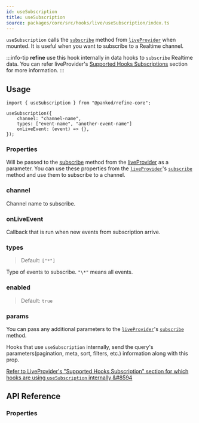 ```yaml
---
id: useSubscription
title: useSubscription
source: packages/core/src/hooks/live/useSubscription/index.ts
---
```


`useSubscription` calls the [`subscribe`][live-provider-subscribe] method from [`liveProvider`][live-provider] when mounted. It is useful when you want to subscribe to a Realtime channel.

:::info-tip
**refine** use this hook internally in data hooks to `subscribe` Realtime data. You can refer liveProvider's [Supported Hooks Subscriptions][supported-hooks-subscription] section for more information.
:::

## Usage

```tsx
import { useSubscription } from "@pankod/refine-core";

useSubscription({
    channel: "channel-name",
    types: ["event-name", "another-event-name"]
    onLiveEvent: (event) => {},
});

```

### Properties

Will be passed to the [subscribe][live-provider-subscribe] method from the [liveProvider][live-provider] as a parameter. You can use these properties from the [`liveProvider`][live-provider]'s [`subscribe`][live-provider-subscribe] method and use them to subscribe to a channel.

### channel <PropTag required/>

Channel name to subscribe.

### onLiveEvent <PropTag required/>

Callback that is run when new events from subscription arrive.

### types

> Default: `["*"]`

Type of events to subscribe. `"\*"` means all events.

### enabled

> Default: `true`

### params

You can pass any additional parameters to the [`liveProvider`][live-provider]'s [`subscribe`][live-provider-subscribe] method.

Hooks that use `useSubscription` internally, send the query's parameters(pagination, meta, sort, filters, etc.) information along with this prop.

[Refer to LiveProvider's "Supported Hooks Subscription" section for which hooks are using `useSubscription` internally &#8594][supported-hooks-subscription]

## API Reference

### Properties

<PropsTable module="@pankod/refine-core/useSubscription"  />

[live-provider]: /docs/api-reference/core/providers/live-provider
[live-provider-subscribe]: /docs/api-reference/core/providers/live-provider/#subscribe
[supported-hooks-subscription]: /docs/api-reference/core/providers/live-provider/#supported-hooks-subscription
